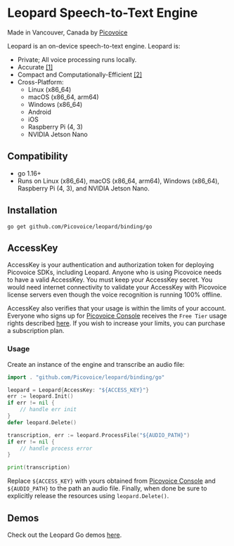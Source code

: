 # Leopard Speech-to-Text Engine

Made in Vancouver, Canada by [Picovoice](https://picovoice.ai)

Leopard is an on-device speech-to-text engine. Leopard is:

- Private; All voice processing runs locally. 
- Accurate [[1]](https://github.com/Picovoice/speech-to-text-benchmark#results)
- Compact and Computationally-Efficient [[2]](https://github.com/Picovoice/speech-to-text-benchmark#rtf)
- Cross-Platform:
  - Linux (x86_64)
  - macOS (x86_64, arm64)
  - Windows (x86_64)
  - Android
  - iOS
  - Raspberry Pi (4, 3)
  - NVIDIA Jetson Nano

## Compatibility

- go 1.16+
- Runs on Linux (x86_64), macOS (x86_64, arm64), Windows (x86_64), Raspberry Pi (4, 3), and NVIDIA Jetson Nano.

## Installation

```console
go get github.com/Picovoice/leopard/binding/go
```

## AccessKey

AccessKey is your authentication and authorization token for deploying Picovoice SDKs, including Leopard. Anyone who is
using Picovoice needs to have a valid AccessKey. You must keep your AccessKey secret. You would need internet
connectivity to validate your AccessKey with Picovoice license servers even though the voice recognition is running 100%
offline.

AccessKey also verifies that your usage is within the limits of your account. Everyone who signs up for
[Picovoice Console](https://console.picovoice.ai/) receives the `Free Tier` usage rights described
[here](https://picovoice.ai/pricing/). If you wish to increase your limits, you can purchase a subscription plan.

### Usage

Create an instance of the engine and transcribe an audio file:

```go
import . "github.com/Picovoice/leopard/binding/go"

leopard = Leopard{AccessKey: "${ACCESS_KEY}"}
err := leopard.Init()
if err != nil {
    // handle err init
}
defer leopard.Delete()

transcription, err := leopard.ProcessFile("${AUDIO_PATH}")
if err != nil {
    // handle process error
}

print(transcription)
```

Replace `${ACCESS_KEY}` with yours obtained from [Picovoice Console]((https://console.picovoice.ai/)) and
`${AUDIO_PATH}` to the path an audio file. Finally, when done be sure to explicitly release the resources using
`leopard.Delete()`.

## Demos

Check out the Leopard Go demos [here](/demo/go).
